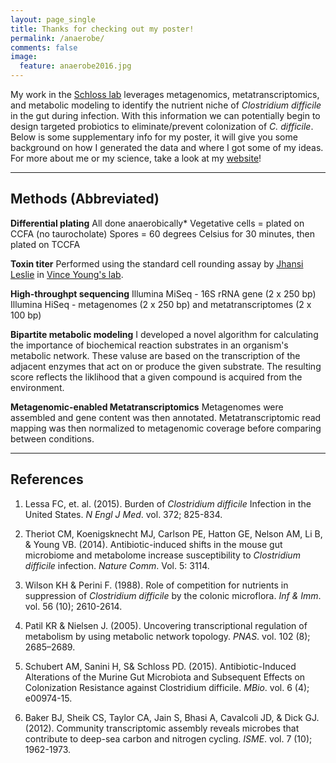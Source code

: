 ```yaml
---
layout: page_single
title: Thanks for checking out my poster!
permalink: /anaerobe/
comments: false
image:
  feature: anaerobe2016.jpg
---
```


My work in the [Schloss lab](http://www.schlosslab.org/) leverages metagenomics, metatranscriptomics, and metabolic modeling to identify the nutrient niche of *Clostridium difficile* in the gut during infection.  With this information we can potentially begin to design targeted probiotics to eliminate/prevent colonization of *C. difficile*.  Below is some supplementary info for my poster, it will give you some background on how I generated the data and where I got some of my ideas.  For more about me or my science, take a look at my [website](http://mjenior.github.io)!

---

Methods (Abbreviated)
---------------------

**Differential plating**
All done anaerobically*
Vegetative cells = plated on CCFA (no taurocholate)
Spores = 60 degrees Celsius for 30 minutes, then plated on TCCFA

**Toxin titer**
Performed using the standard cell rounding assay by [Jhansi Leslie](https://www.researchgate.net/profile/Jhansi_Leslie) in [Vince Young's lab](https://sites.google.com/a/umich.edu/younglab/).

**High-throughpt sequencing**
Illumina MiSeq - 16S rRNA gene (2 x 250 bp)
Illumina HiSeq - metagenomes (2 x 250 bp) and metatranscriptomes (2 x 100 bp)

**Bipartite metabolic modeling**
I developed a novel algorithm for calculating the importance of biochemical reaction substrates in an organism's metabolic network.  These valuse are based on the transcription of the adjacent enzymes that act on or produce the given substrate.  The resulting score reflects the liklihood that a given compound is acquired from the environment.

**Metagenomic-enabled Metatranscriptomics**
Metagenomes were assembled and gene content was then annotated.  Metatranscriptomic read mapping was then normalized to metagenomic coverage before comparing between conditions.

---

References
---------------------

1. Lessa FC, et. al. (2015). Burden of *Clostridium difficile* Infection in the United States. *N Engl J Med*. vol. 372; 825-834.

2. Theriot CM, Koenigsknecht MJ, Carlson PE, Hatton GE, Nelson AM, Li B, & Young VB. (2014). Antibiotic-induced shifts in the mouse gut microbiome and metabolome increase susceptibility to *Clostridium difficile* infection. *Nature Comm*. Vol. 5: 3114.

3. Wilson KH & Perini F. (1988). Role of competition for nutrients in suppression of *Clostridium difficile* by the colonic microflora. *Inf & Imm*. vol. 56 (10); 2610-2614.

4. Patil KR & Nielsen J. (2005). Uncovering transcriptional regulation of metabolism by using metabolic network topology. *PNAS*. vol. 102 (8); 2685–2689.

5. Schubert AM, Sanini H, S& Schloss PD. (2015). Antibiotic-Induced Alterations of the Murine Gut Microbiota and Subsequent Effects on Colonization Resistance against Clostridium difficile. *MBio*. vol. 6 (4); e00974-15.

6. Baker BJ, Sheik CS, Taylor CA, Jain S, Bhasi A, Cavalcoli JD, & Dick GJ. (2012). Community transcriptomic assembly reveals microbes that contribute to deep-sea carbon and nitrogen cycling. *ISME*. vol. 7 (10); 1962-1973.
